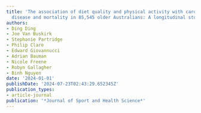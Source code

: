 ```yaml
---
title: 'The association of diet quality and physical activity with cardiovascular
  disease and mortality in 85,545 older Australians: A longitudinal study'
authors:
- Ding Ding
- Joe Van Buskirk
- Stephanie Partridge
- Philip Clare
- Edward Giovannucci
- Adrian Bauman
- Nicole Freene
- Robyn Gallagher
- Binh Nguyen
date: '2024-01-01'
publishDate: '2024-07-23T02:43:29.652345Z'
publication_types:
- article-journal
publication: '*Journal of Sport and Health Science*'
---
```

